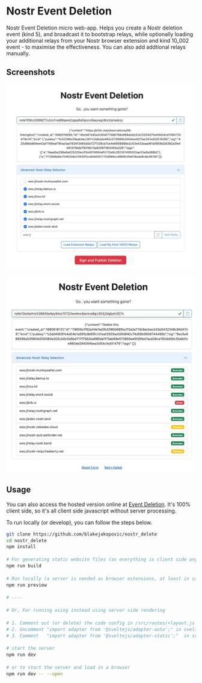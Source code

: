 # Nostr Event Deletion

Nostr Event Deletion micro web-app. Helps you create a Nostr deletion event (kind 5), and broadcast it to  bootstrap relays, while optionally loading your additional relays from your Nostr browser extension and kind 10_002 event - to maximise the effectiveness. You can also add addtional relays manually.

## Screenshots

![Initial screen](/demo/1.jpg)

![While processing](/demo/2.jpg)

## Usage

You can also access the hosted version online at [Event Deletion](https://nostr-delete.vercel.app). It's 100% client side, so it's all client side javascript without server processing.


To run locally (or develop), you can follow the steps below.

```bash
git clone https://github.com/blakejakopovic/nostr_delete
cd nostr_delete
npm install

# For generating static website files (as everything is client side anyway)
npm run build

# Run locally (a server is needed as browser extensions, at least in safari, wont activate using file:/// URLs)
npm run preview

# ----

# Or, For running using instead using server side rendering

# 1. Comment out (or delete) the code config in /src/routes/+layout.js
# 2. Uncomment "import adapter from '@sveltejs/adapter-auto';" in svelte.config.js
# 3. Comment   "import adapter from '@sveltejs/adapter-static';"  in svelte.config.js

# start the server
npm run dev

# or to start the server and load in a browser
npm run dev -- --open

```
